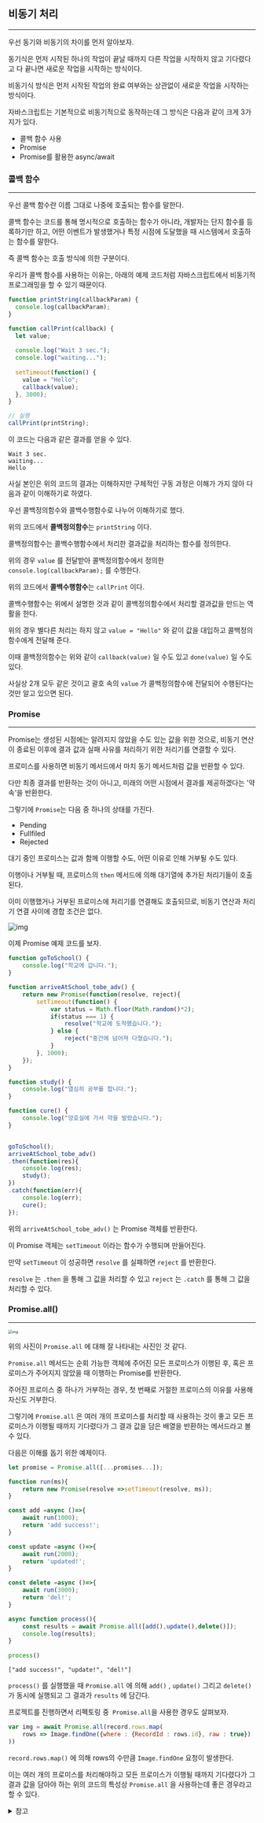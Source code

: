 ## 비동기 처리

---



우선 동기와 비동기의 차이를 먼저 알아보자.

동기식은 먼저 시작된 하나의 작업이 끝날 때까지 다른 작업을 시작하지 않고 기다렸다고 다 끝나면 새로운 작업을 시작하는 방식이다.

비동기식 방식은 먼저 시작된 작업의 완료 여부와는 상관없이 새로운 작업을 시작하는 방식이다.



자바스크립트는 기본적으로 비동기적으로 동작하는데 그 방식은 다음과 같이 크게 3가지가 있다.

- 콜백 함수 사용
- Promise
- Promise를 활용한 async/await



### 콜백 함수

---

우선 콜백 함수란 이름 그대로 나중에 호출되는 함수를 말한다.

콜백 함수는 코드를 통해 명시적으로 호출하는 함수가 아니라, 개발자는 단지 함수를 등록하기만 하고, 어떤 이벤트가 발생했거나 특정 시점에 도달했을 때 시스템에서 호출하는 함수를 말한다.

즉 콜백 함수는 호출 방식에 의한 구분이다.



우리가 콜백 함수를 사용하는 이유는, 아래의 예제 코드처럼 자바스크립트에서 비동기적 프로그래밍을 할 수 있기 때문이다.

```js
function printString(callbackParam) {
  console.log(callbackParam);
}

function callPrint(callback) {
  let value;
  
  console.log("Wait 3 sec.");
  console.log("waiting...");
  
  setTimeout(function() {
    value = "Hello";
    callback(value);
  }, 3000);
}

// 실행
callPrint(printString);
```



이 코드는 다음과 같은 결과를 얻을 수 있다.

```
Wait 3 sec.
waiting...
Hello
```



사실 본인은 위의 코드의 결과는 이해하지만 구체적인 구동 과정은 이해가 가지 않아 다음과 같이 이해하기로 하였다.

우선 콜백정의함수와 콜백수행함수로 나누어 이해하기로 했다.



위의 코드에서 **콜백정의함수**는 `printString` 이다.

콜백정의함수는 콜백수행함수에서 처리한 결과값을 처리하는 함수를 정의한다.

위의 경우 `value` 를 전달받아 콜백정의함수에서 정의한 `console.log(callbackParam);` 를 수행한다.



위의 코드에서 **콜백수행함수**는 `callPrint` 이다.

콜백수행함수는 위에서 설명한 것과 같이 콜백정의함수에서 처리할 결과값을 만드는 역활을 한다.

위의 경우 별다른 처리는 하지 않고 `value = "Hello"` 와 같이 값을 대입하고 콜백정의함수에게 전달해 준다.

이때 콜백정의함수는 위와 같이 `callback(value)` 일 수도 있고 `done(value)` 일 수도 있다. 

사실상 2개 모두 같은 것이고 괄호 속의 `value` 가 콜백정의함수에 전달되어 수행된다는 것만 알고 있으면 된다.



### Promise

---

Promise는 생성된 시점에는 알려지지 않았을 수도 있는 값을 위한 것으로, 비동기 연산이 종료된 이후에 결과 값과 실패 사유를 처리하기 위한 처리기를 연결할 수 있다.

프로미스를 사용하면 비동기 메서드에서 마치 동기 메서드처럼 값을 반환할 수 있다.

다만 최종 결과를 반환하는 것이 아니고, 미래의 어떤 시점에서 결과를 제공하겠다는 '약속'을 반환한다.



그렇기에 `Promise`는 다음 중 하나의 상태를 가진다.

- Pending
- Fullfiled
- Rejected



대기 중인 프로미스는 값과 함께 이행할 수도, 어떤 이유로 인해 거부될 수도 있다.

이행이나 거부될 때, 프로미스의 `then` 메서드에 의해 대기열에 추가된 처리기들이 호출된다.

이미 이행했거나 거부된 프로미스에 처리기를 연결해도 호출되므로, 비동기 연산과 처리기 연결 사이에 경합 조건은 없다.



![img](https://developer.mozilla.org/en-US/docs/Web/JavaScript/Reference/Global_Objects/Promise/promises.png)



이제 Promise 예제 코드를 보자.

```js
function goToSchool() {
    console.log("학교에 갑니다.");
}

function arriveAtSchool_tobe_adv() {
    return new Promise(function(resolve, reject){
        setTimeout(function() {
            var status = Math.floor(Math.random()*2);
            if(status === 1) {
                resolve("학교에 도착했습니다.");
            } else {
                reject("중간에 넘어져 다쳤습니다.");
            }
        }, 1000);
    });
}

function study() {
    console.log("열심히 공부를 합니다.");
}

function cure() {
    console.log("양호실에 가서 약을 발랐습니다.");
}


goToSchool();
arriveAtSchool_tobe_adv()
.then(function(res){
    console.log(res);
    study();
})
.catch(function(err){
    console.log(err);
    cure();
});
```



위의 `arriveAtSchool_tobe_adv()` 는 Promise 객체를 반환한다.

이 Promise 객체는 `setTimeout` 이라는 함수가 수행되며 만들어진다.

만약 `setTimeout` 이 성공하면 `resolve` 를 실패하면 `reject` 를 반환한다.

`resolve` 는 `.then` 을 통해 그 값을 처리할 수 있고 `reject` 는 `.catch` 를 통해 그 값을 처리할 수 있다.



### Promise.all()

---

<img src="https://img1.daumcdn.net/thumb/R1280x0/?scode=mtistory2&fname=https%3A%2F%2Fblog.kakaocdn.net%2Fdn%2F1yV49%2FbtqGYpxYRYP%2FzuhA7oic2ZxkZVQpQCwKT1%2Fimg.png" alt="img" style="zoom:50%;" />



위의 사진이 `Promise.all` 에 대해 잘 나타내는 사진인 것 같다.

`Promise.all` 메서드는 순회 가능한 객체에 주어진 모든 프로미스가 이행된 후, 혹은 프로미스가 주어지지 않았을  때 이행하는 Promise를 반환한다.

주어진 프로미스 중 하나가 거부하는 경우, 첫 번째로 거절한 프로미스의 이유를 사용해 자신도 거부한다.



그렇기에 `Promise.all` 은 여러 개의 프로미스를 처리할 때 사용하는 것이 좋고 모든 프로미스가 이행될 때까지 기다렸다가 그 결과 값을 담은 배열을 반환하는 메서드라고 볼 수 있다.



다음은 이해를 돕기 위한 예제이다.

```js
let promise = Promise.all([...promises...]);
```

```js
function run(ms){
	return new Promise(resolve =>setTimeout(resolve, ms));
}

const add =async ()=>{
	await run(1000);
  	return 'add success!';
}

const update =async ()=>{
	await run(2000);
  	return 'updated!';
}

const delete =async ()=>{
	await run(3000);
  	return 'del!';
}

async function process(){
	const results = await Promise.all([add(),update(),delete()]);  
  	console.log(results);
}
	
process()
```

```
["add success!", "update!", "del!"]
```



`process()` 를 실행했을 때 `Promise.all` 에 의해 `add()` , `update()` 그리고 `delete()` 가 동시에 실행되고 그 결과가 `results` 에 담긴다.



프로젝트를 진행하면서 리펙토링 중` Promise.all`을 사용한 경우도 살펴보자.

```js
var img = await Promise.all(record.rows.map(
    rows => Image.findOne({where : {RecordId : rows.id}, raw : true})
))
```

`record.rows.map()` 에 의해 rows의 수만큼 `Image.findOne` 요청이 발생한다. 

이는 여러 개의 프로미스를 처리해야하고 모든 프로미스가 이행될 때까지 기다렸다가 그 결과 값을 담아야 하는 위의 코드의 특성상 `Promise.all` 을 사용하는데 좋은 경우라고 할 수 있다.





<details>
<summary>참고</summary>
<a href=https://developer.mozilla.org/ko/docs/Web/JavaScript/Reference/Global_Objects/Promise/all </a>https://developer.mozilla.org/ko/docs/Web/JavaScript/Reference/Global_Objects/Promise/all </br>
<a href=https://developer.mozilla.org/ko/docs/Web/JavaScript/Reference/Global_Objects/Promise</a>https://developer.mozilla.org/ko/docs/Web/JavaScript/Reference/Global_Objects/Promise </br>
<a href=https://sangminem.tistory.com/284</a>https://sangminem.tistory.com/284 </br>
<a href=https://velog.io/@gsuchoi/JavaScript-Promise.all</a>https://velog.io/@gsuchoi/JavaScript-Promise.all </br>
</details>
